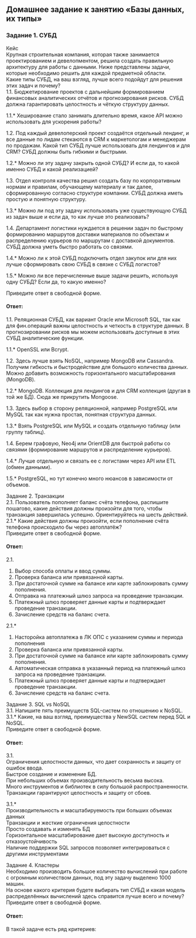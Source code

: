 ## Домашнее задание к занятию «Базы данных, их типы»  

### Задание 1. СУБД  
Кейс  
Крупная строительная компания, которая также занимается проектированием и девелопментом, решила создать правильную архитектуру для работы с данными. Ниже представлены задачи, которые необходимо решить для каждой предметной области.  
Какие типы СУБД, на ваш взгляд, лучше всего подойдут для решения этих задач и почему?  
1.1. Бюджетирование проектов с дальнейшим формированием финансовых аналитических отчётов и прогнозирования рисков. СУБД должна гарантировать целостность и чёткую структуру данных.  

1.1.* Хеширование стало занимать длительно время, какое API можно использовать для ускорения работы?  

1.2. Под каждый девелоперский проект создаётся отдельный лендинг, и все данные по лидам стекаются в CRM к маркетологам и менеджерам по продажам. Какой тип СУБД лучше использовать для лендингов и для CRM? СУБД должны быть гибкими и быстрыми.  

1.2.* Можно ли эту задачу закрыть одной СУБД? И если да, то какой именно СУБД и какой реализацией?  

1.3. Отдел контроля качества решил создать базу по корпоративным нормам и правилам, обучающему материалу и так далее, сформированную согласно структуре компании. СУБД должна иметь простую и понятную структуру.  

1.3.* Можно ли под эту задачу использовать уже существующую СУБД из задач выше и если да, то как лучше это реализовать?  

1.4. Департамент логистики нуждается в решении задач по быстрому формированию маршрутов доставки материалов по объектам и распределению курьеров по маршрутам с доставкой документов. СУБД должна уметь быстро работать со связями.  

1.4.* Можно ли к этой СУБД подключить отдел закупок или для них лучше сформировать свою СУБД в связке с СУБД логистов?  

1.5.* Можно ли все перечисленные выше задачи решить, используя одну СУБД? Если да, то какую именно?  

Приведите ответ в свободной форме.  

#### Ответ:  
1.1. Реляционная СУБД, как вариант Oracle или Microsoft SQL, так как для фин.операций важны целостность и четкость в структуре данных. В прогнозировании рисков мы можем использовать доступные в этих СУБД аналитические функции.  

1.1.* OpenSSL или Bcrypt.  

1.2. Здесь лучше взять NoSQL, например MongoDB или Cassandra. Получим гибкость и быстродействие для большого количества данных. Можно добавить возможность горизонтального масштабирования (MongoDB).  

1.2.* MongoDB. Коллекция для лендингов и для CRM коллекция (другая в той же БД). Сюда же прикрутить Mongoose.  

1.3. Здесь выбор в сторону реляционной, например PostgreSQL или MySQL так как нужна простая, понятная структура данных.  

1.3.* Взять PostgreSQL или MySQL и создать отдельную таблицу (или группу таблиц).  

1.4. Берем графовую, Neo4j или OrientDB для быстрой работы со связями (формирование маршрутов и распределение курьеров).  

1.4.* Лучше отдельную и связать ее с логистами через API или ETL (обмен данными).  

1.5.* PostgreSQL, но тут конечно много нюансов в зависимости от объемов.  


Задание 2. Транзакции  
2.1. Пользователь пополняет баланс счёта телефона, распишите пошагово, какие действия должны произойти для того, чтобы транзакция завершилась успешно. Ориентируйтесь на шесть действий.  
2.1.* Какие действия должны произойти, если пополнение счёта телефона происходило бы через автоплатёж?  
Приведите ответ в свободной форме.  

#### Ответ:  
2.1.   
1. Выбор способа оплаты и ввод суммы.  
2. Проверка баланса или привязанной карты.  
3. При достаточной сумме на балансе или карте заблокировать сумму пополнения.  
4. Отправка на платежный шлюз запроса на проведение транзакции.  
5. Платежный шлюз проверяет данные карты и подтверждает проведение транзакции.  
6. Зачисление средств на баланс счета.  

2.1.*   
1. Насторойка автоплатежа в ЛК ОПС с указанием суммы и периода пополнения
2. Проверка баланса или привязанной карты.  
3. При достаточной сумме на балансе или карте заблокировать сумму пополнения.
4. Автоматическая отправка в указанный период на платежный шлюз запроса на проведение транзакции.
5. Платежный шлюз проверяет данные карты и подтверждает проведение транзакции.
6. Зачисление средств на баланс счета.  

Задание 3. SQL vs NoSQL  
3.1. Напишите пять преимуществ SQL-систем по отношению к NoSQL.  
3.1.* Какие, на ваш взгляд, преимущества у NewSQL систем перед SQL и NoSQL.  
Приведите ответ в свободной форме.  

#### Ответ:  
3.1.  
Ограничения целостности данных, что дает сохранность и защиту от ошибок ввода.  
Быстрое создание и изменение БД.  
При небольших объемах производительность весьма высока.  
Много инструментов и библиотек в силу большой распространенности.  
Транзакции гарантируют целостность и защиту от сбоев.  

3.1.*  
Производительность и масштабируемость при больших объемах данных  
Транзакции и жесткие ограничения целостности  
Просто создавать и изменять БД  
Горизонтальное масштабирование дает высокую доступность и отказоустойчивость  
Наличие поддержки SQL запросов позволяет интегрироваться с другими инструментами  



Задание 4. Кластеры  
Необходимо производить большое количество вычислений при работе с огромным количеством данных, под эту задачу выделено 1000 машин.  
На основе какого критерия будете выбирать тип СУБД и какая модель распределённых вычислений здесь справится лучше всего и почему?  
Приведите ответ в свободной форме.  

#### Ответ:  
В такой задаче есть ряд критериев:

